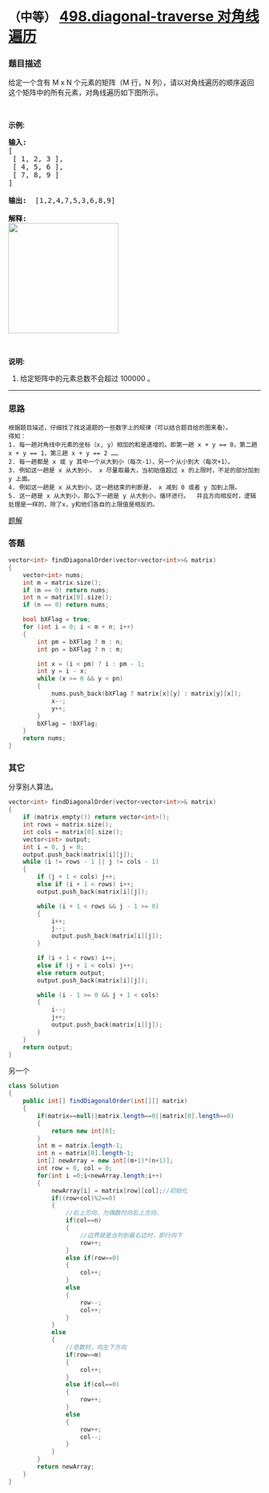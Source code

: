 # `（中等）`  [498.diagonal-traverse 对角线遍历](https://leetcode-cn.com/problems/diagonal-traverse/)

### 题目描述
<p>给定一个含有 M x N 个元素的矩阵（M 行，N 列），请以对角线遍历的顺序返回这个矩阵中的所有元素，对角线遍历如下图所示。</p>

<p>&nbsp;</p>

<p><strong>示例:</strong></p>

<pre><strong>输入:</strong>
[
 [ 1, 2, 3 ],
 [ 4, 5, 6 ],
 [ 7, 8, 9 ]
]

<strong>输出:</strong>  [1,2,4,7,5,3,6,8,9]

<strong>解释:</strong>
<img style="width: 220px;" src="https://assets.leetcode-cn.com/aliyun-lc-upload/uploads/2018/10/12/diagonal_traverse.png">
</pre>

<p>&nbsp;</p>

<p><strong>说明:</strong></p>

<ol>
	<li>给定矩阵中的元素总数不会超过 100000 。</li>
</ol>


---
### 思路
```
根据题目描述，仔细找了找这道题的一些数字上的规律（可以结合题目给的图来看）。  
得知：  
1. 每一趟对角线中元素的坐标（x, y）相加的和是递增的。即第一趟 x + y == 0，第二趟 x + y == 1，第三趟 x + y == 2 ……
2. 每一趟都是 x 或 y 其中一个从大到小（每次-1），另一个从小到大（每次+1）。
3. 例如这一趟是 x 从大到小， x 尽量取最大，当初始值超过 x 的上限时，不足的部分加到 y 上面。
4. 例如这一趟是 x 从大到小，这一趟结束的判断是， x 减到 0 或者 y 加到上限。
5. 这一趟是 x 从大到小，那么下一趟是 y 从大到小，循环进行。  并且方向相反时，逻辑处理是一样的，除了x，y和他们各自的上限值是相反的。  
```
[题解](https://leetcode-cn.com/problems/diagonal-traverse/solution/dui-jiao-xian-bian-li-fen-xi-ti-mu-zhao-zhun-gui-l/)


### 答题
``` C++
vector<int> findDiagonalOrder(vector<vector<int>>& matrix) 
{
	vector<int> nums;
	int m = matrix.size();
	if (m == 0) return nums;
	int n = matrix[0].size();
	if (n == 0) return nums;

	bool bXFlag = true;
	for (int i = 0; i < m + n; i++)
	{
		int pm = bXFlag ? m : n;
		int pn = bXFlag ? n : m;

		int x = (i < pm) ? i : pm - 1;
		int y = i - x;
		while (x >= 0 && y < pn)
		{
			nums.push_back(bXFlag ? matrix[x][y] : matrix[y][x]);
			x--;
			y++;
		}
		bXFlag = !bXFlag;
	}
	return nums;
}
```

### 其它

分享别人算法。  
``` C++
vector<int> findDiagonalOrder(vector<vector<int>>& matrix)
{
	if (matrix.empty()) return vector<int>();
	int rows = matrix.size();
	int cols = matrix[0].size();
	vector<int> output;
	int i = 0, j = 0;
	output.push_back(matrix[i][j]);
	while (i != rows - 1 || j != cols - 1)
	{
		if (j + 1 < cols) j++;
		else if (i + 1 < rows) i++;
		output.push_back(matrix[i][j]);

		while (i + 1 < rows && j - 1 >= 0)
		{
			i++;
			j--;
			output.push_back(matrix[i][j]);
		}

		if (i + 1 < rows) i++;
		else if (j + 1 < cols) j++;
		else return output;
		output.push_back(matrix[i][j]);

		while (i - 1 >= 0 && j + 1 < cols)
		{
			i--;
			j++;
			output.push_back(matrix[i][j]);
		}
	}
	return output;
}
```

另一个
``` JAVA
class Solution 
{
	public int[] findDiagonalOrder(int[][] matrix)
	{
		if(matrix==null||matrix.length==0||matrix[0].length==0)
		{
			return new int[0]; 
		} 
		int m = matrix.length-1; 
		int n = matrix[0].length-1; 
		int[] newArray = new int[(m+1)*(n+1)]; 
		int row = 0, col = 0; 
		for(int i =0;i<newArray.length;i++)
		{ 
			newArray[i] = matrix[row][col];//初始化 
			if((row+col)%2==0)
			{
				//右上方向，为偶数时向右上方向， 
				if(col==n)
				{
					//边界就是当列到最右边时，即行向下 
					row++; 
				}
				else if(row==0)
				{ 
					col++; 
				}
				else
				{ 
					row--; 
					col++; 
				} 
			}
			else
			{
				//奇数时，向左下方向 
				if(row==m)
				{ 
					col++; 
				}
				else if(col==0)
				{ 
					row++; 
				}
				else
				{ 
					row++; 
					col--; 
				} 
			} 
		} 
		return newArray; 
	} 
}
```


